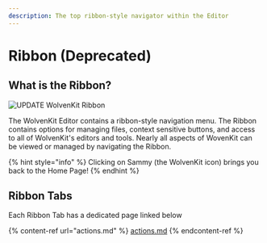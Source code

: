 ```yaml
---
description: The top ribbon-style navigator within the Editor
---
```


# Ribbon (Deprecated)

## What is the Ribbon?

![UPDATE WolvenKit Ribbon](../../.gitbook/assets/8.2\_ribbon\_pe\_actions.png)

The WolvenKit Editor contains a ribbon-style navigation menu. The Ribbon contains options for managing files, context sensitive buttons, and access to all of WolvenKit's editors and tools. Nearly all aspects of WovenKit can be viewed or managed by navigating the Ribbon.

{% hint style="info" %}
Clicking on Sammy (the WolvenKit icon) brings you back to the Home Page!&#x20;
{% endhint %}

## Ribbon Tabs

Each Ribbon Tab has a dedicated page linked below

{% content-ref url="actions.md" %}
[actions.md](actions.md)
{% endcontent-ref %}

